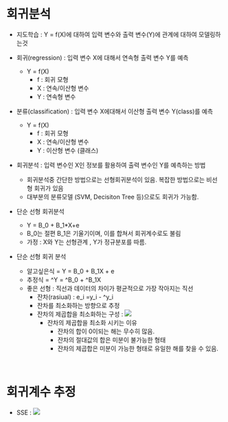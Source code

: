 

# 회귀분석

- 지도학습 : Y = f(X)에 대하여 입력 변수와 출력 변수(Y)에 관계에 대하여 모델링하는것 

- 회귀(regression) : 입력 변수 X에 대해서 연속형 출력 변수 Y를 예측 
    -   Y = f(X)
        - f : 회귀 모형
        - X : 연속/이산형 변수
        - Y : 연속형 변수
- 분류(classification) : 입력 변수 X에대해서 이산형 출력 변수 Y(class)를 예측
   -   Y = f(X)
        - f : 회귀 모형
        - X : 연속/이산형 변수
        - Y : 이산형 변수 (클래스)

- 회귀분석 : 입력 변수인 X인 정보를 활용하여 출력 변수인 Y를 예측하는 방법
    - 회귀분석중 간단한 방법으로는 선형회귀분석이 있음. 복잡한 방법으로는 비선형 회귀가 있음
    - 대부분의 분류모델 (SVM, Decisiton Tree 등)으로도 회귀가 가능함.
    
- 단순 선형 회귀분석 
    - Y = B_0 + B_1*X+e
    - B_0는 절편 B_1은 기울기이며, 이를 합쳐서 회귀계수로도 불림
    - 가정 : X와 Y는 선형관계 , Y가 정규분포를 따름.
    
- 단순 선형 회귀 분석
    - 알고싶은식 = Y = B_0 + B_1X + e
    - 추정식 = ^Y = ^B_0 + ^B_1X 
    - 좋은 선형 : 직선과 데이터의 차이가 평균적으로 가장 작아지는 직선 
        - 잔차(rasiual) : e_i =y_i - ^y_i 
        - 잔차를 최소화하는 방향으로 추정 
        - 잔차의 제곱합을 최소화하는 구성 : <img src="https://latex.codecogs.com/gif.latex?SSE = \sum_{i=1}^{n} e_i^2 " /> 
            - 잔차의 제곱합을 최소화 시키는 이유
                - 잔차의 합이 0이되는 해는 무수히 많음.
                - 잔차의 절대값의 합은 미분이 불가능한 형태
                - 잔차의 제곱합은 미분이 가능한 형태로 유일한 해를 찾을 수 있음.
                
                
<br>

# 회귀계수 추정 

- SSE :  <img src="https://latex.codecogs.com/gif.latex?\hat(B_0)" /> 
                
                
                

